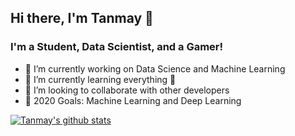 ## Hi there, I'm Tanmay 👋

### I'm a Student, Data Scientist, and a Gamer!
- 🔭 I’m currently working on Data Science and Machine Learning
- 🌱 I’m currently learning everything 🤣
- 👯 I’m looking to collaborate with other developers
- 🥅 2020 Goals: Machine Learning and Deep Learning

[![Tanmay's github stats](https://github-readme-stats.vercel.app/api?username=tansha31&hide=contribs)](https://github.com/anuraghazra/github-readme-stats)
